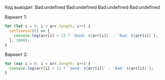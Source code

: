 Код выводит: Bad:undefined Bad:undefined Bad:undefined Bad:undefined

Вариант 1:

```js
for (let i = 0; i < arr.length; i++) {
  setTimeout(() => {
    console.log(arr[i] > 13 ? `Good: ${arr[i]}` : `Bad: ${arr[i]}`);
  }, 3000);
}
```

Вариант 2:

```js
for (var i = 0; i < arr.length; i++) {
  console.log(arr[i] > 13 ? `Good: ${arr[i]}` : `Bad: ${arr[i]}`);
}
```
